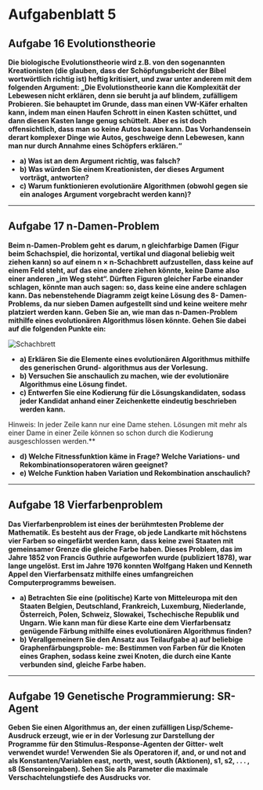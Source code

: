 # Aufgabenblatt 5

## Aufgabe 16 Evolutionstheorie
**Die biologische Evolutionstheorie wird z.B. von den sogenannten Kreationisten (die glauben, dass der Schöpfungsbericht der Bibel wortwörtlich richtig ist) heftig kritisiert, und zwar unter anderem mit dem folgenden Argument:
„Die Evolutionstheorie kann die Komplexität der Lebewesen nicht erklären, denn sie beruht ja auf blindem, zufälligem Probieren. Sie behauptet im Grunde, dass man einen VW-Käfer erhalten kann, indem man einen Haufen Schrott in einen Kasten schüttet, und dann diesen Kasten lange genug schüttelt. Aber es ist doch offensichtlich, dass man so keine Autos bauen kann. Das Vorhandensein derart komplexer Dinge wie Autos, geschweige denn Lebewesen, kann man nur durch Annahme eines Schöpfers erklären.“**
* **a) Was ist an dem Argument richtig, was falsch?**
* **b) Was würden Sie einem Kreationisten, der dieses Argument vorträgt, antworten?**
* **c) Warum funktionieren evolutionäre Algorithmen (obwohl gegen sie ein analoges Argument vorgebracht werden kann)?**

---
## Aufgabe 17 n-Damen-Problem
**Beim n-Damen-Problem geht es darum, n gleichfarbige Damen (Figur beim Schachspiel, die horizontal, vertikal und diagonal beliebig weit ziehen kann) so auf einem n × n-Schachbrett aufzustellen, dass keine auf einem Feld steht, auf das eine andere ziehen könnte, keine Dame also einer anderen „im Weg steht“. Dürften Figuren gleicher Farbe einander schlagen, könnte man auch sagen: so, dass keine eine andere schlagen kann.
Das nebenstehende Diagramm zeigt keine Lösung des 8- Damen-Problems, da nur sieben Damen aufgestellt sind und keine weitere mehr platziert werden kann.
Geben Sie an, wie man das n-Damen-Problem mithilfe eines evolutionären Algorithmus lösen könnte. Gehen Sie dabei auf die folgenden Punkte ein:**

 ![Schachbrett](Schachbrett.png)
* **a) Erklären Sie die Elemente eines evolutionären Algorithmus mithilfe des generischen Grund- algorithmus aus der Vorlesung.**
* **b) Versuchen Sie anschaulich zu machen, wie der evolutionäre Algorithmus eine Lösung findet.**
* **c) Entwerfen Sie eine Kodierung für die Lösungskandidaten, sodass jeder Kandidat anhand einer Zeichenkette eindeutig beschrieben werden kann.**

 Hinweis: In jeder Zeile kann nur eine Dame stehen. Lösungen mit mehr als einer Dame in einer Zeile können so schon durch die Kodierung ausgeschlossen werden.**
* **d) Welche Fitnessfunktion käme in Frage? Welche Variations- und Rekombinationsoperatoren wären geeignet?**
* **e) Welche Funktion haben Variation und Rekombination anschaulich?**

---
## Aufgabe 18 Vierfarbenproblem
**Das Vierfarbenproblem ist eines der berühmtesten Probleme der Mathematik. Es besteht aus der Frage, ob jede Landkarte mit höchstens vier Farben so eingefärbt werden kann, dass keine zwei Staaten mit gemeinsamer Grenze die gleiche Farbe haben. Dieses Problem, das im Jahre 1852 von Francis Guthrie aufgeworfen wurde (publiziert 1878), war lange ungelöst. Erst im Jahre 1976 konnten Wolfgang Haken und Kenneth Appel den Vierfarbensatz mithilfe eines umfangreichen Computerprogramms beweisen.**
* **a) Betrachten Sie eine (politische) Karte von Mitteleuropa mit den Staaten Belgien, Deutschland, Frankreich, Luxemburg, Niederlande, Österreich, Polen, Schweiz, Slowakei, Tschechische Republik und Ungarn. Wie kann man für diese Karte eine dem Vierfarbensatz genügende Färbung mithilfe eines evolutionären Algorithmus finden?**
* **b) Verallgemeinern Sie den Ansatz aus Teilaufgabe a) auf beliebige Graphenfärbungsproble- me: Bestimmen von Farben für die Knoten eines Graphen, sodass keine zwei Knoten, die durch eine Kante verbunden sind, gleiche Farbe haben.**

---
## Aufgabe 19 Genetische Programmierung: SR-Agent
**Geben Sie einen Algorithmus an, der einen zufälligen Lisp/Scheme-Ausdruck erzeugt, wie er in der Vorlesung zur Darstellung der Programme für den Stimulus-Response-Agenten der Gitter- welt verwendet wurde!
Verwenden Sie als Operatoren if, and, or und not and als Konstanten/Variablen east, north, west, south (Aktionen), s1, s2, . . . , s8 (Sensoreingaben). Sehen Sie als Parameter die maximale Verschachtelungstiefe des Ausdrucks vor.**
